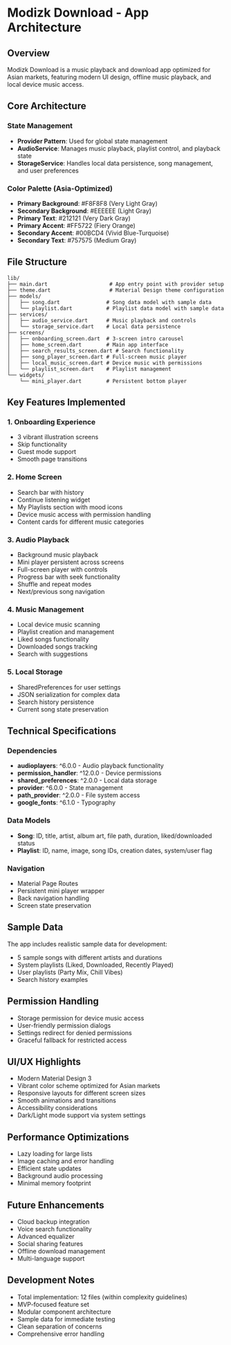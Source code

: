 # Modizk Download - App Architecture

## Overview
Modizk Download is a music playback and download app optimized for Asian markets, featuring modern UI design, offline music playback, and local device music access.

## Core Architecture

### State Management
- **Provider Pattern**: Used for global state management
- **AudioService**: Manages music playback, playlist control, and playback state
- **StorageService**: Handles local data persistence, song management, and user preferences

### Color Palette (Asia-Optimized)
- **Primary Background**: #F8F8F8 (Very Light Gray)
- **Secondary Background**: #EEEEEE (Light Gray)
- **Primary Text**: #212121 (Very Dark Gray)
- **Primary Accent**: #FF5722 (Fiery Orange)
- **Secondary Accent**: #00BCD4 (Vivid Blue-Turquoise)
- **Secondary Text**: #757575 (Medium Gray)

## File Structure

```
lib/
├── main.dart                    # App entry point with provider setup
├── theme.dart                   # Material Design theme configuration
├── models/
│   ├── song.dart               # Song data model with sample data
│   └── playlist.dart           # Playlist data model with sample data
├── services/
│   ├── audio_service.dart      # Music playback and controls
│   └── storage_service.dart    # Local data persistence
├── screens/
│   ├── onboarding_screen.dart  # 3-screen intro carousel
│   ├── home_screen.dart        # Main app interface
│   ├── search_results_screen.dart # Search functionality
│   ├── song_player_screen.dart # Full-screen music player
│   ├── local_music_screen.dart # Device music with permissions
│   └── playlist_screen.dart    # Playlist management
└── widgets/
    └── mini_player.dart        # Persistent bottom player
```

## Key Features Implemented

### 1. Onboarding Experience
- 3 vibrant illustration screens
- Skip functionality
- Guest mode support
- Smooth page transitions

### 2. Home Screen
- Search bar with history
- Continue listening widget
- My Playlists section with mood icons
- Device music access with permission handling
- Content cards for different music categories

### 3. Audio Playback
- Background music playback
- Mini player persistent across screens
- Full-screen player with controls
- Progress bar with seek functionality
- Shuffle and repeat modes
- Next/previous song navigation

### 4. Music Management
- Local device music scanning
- Playlist creation and management
- Liked songs functionality
- Downloaded songs tracking
- Search with suggestions

### 5. Local Storage
- SharedPreferences for user settings
- JSON serialization for complex data
- Search history persistence
- Current song state preservation

## Technical Specifications

### Dependencies
- **audioplayers**: ^6.0.0 - Audio playback functionality
- **permission_handler**: ^12.0.0 - Device permissions
- **shared_preferences**: ^2.0.0 - Local data storage
- **provider**: ^6.0.0 - State management
- **path_provider**: ^2.0.0 - File system access
- **google_fonts**: ^6.1.0 - Typography

### Data Models
- **Song**: ID, title, artist, album art, file path, duration, liked/downloaded status
- **Playlist**: ID, name, image, song IDs, creation dates, system/user flag

### Navigation
- Material Page Routes
- Persistent mini player wrapper
- Back navigation handling
- Screen state preservation

## Sample Data
The app includes realistic sample data for development:
- 5 sample songs with different artists and durations
- System playlists (Liked, Downloaded, Recently Played)
- User playlists (Party Mix, Chill Vibes)
- Search history examples

## Permission Handling
- Storage permission for device music access
- User-friendly permission dialogs
- Settings redirect for denied permissions
- Graceful fallback for restricted access

## UI/UX Highlights
- Modern Material Design 3
- Vibrant color scheme optimized for Asian markets
- Responsive layouts for different screen sizes
- Smooth animations and transitions
- Accessibility considerations
- Dark/Light mode support via system settings

## Performance Optimizations
- Lazy loading for large lists
- Image caching and error handling
- Efficient state updates
- Background audio processing
- Minimal memory footprint

## Future Enhancements
- Cloud backup integration
- Voice search functionality
- Advanced equalizer
- Social sharing features
- Offline download management
- Multi-language support

## Development Notes
- Total implementation: 12 files (within complexity guidelines)
- MVP-focused feature set
- Modular component architecture
- Sample data for immediate testing
- Clean separation of concerns
- Comprehensive error handling